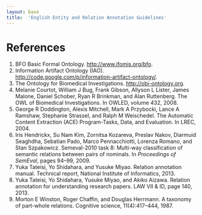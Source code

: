 ```yaml
---
layout: base
title:  'English Entity and Relation Annotation Guidelines'
---
```


# References

1. BFO Basic Formal Ontology. <http://www.ifomis.org/bfo>.
2. Information Artifact Ontology (IAO). <http://code.google.com/p/information-artifact-ontology/>.
3. The Ontology for Biomedical Investigations. <http://obi-ontology.org>.
4. Melanie Courtot, William J Bug, Frank Gibson, Allyson L Lister, James Malone, Daniel Schober, Ryan R Brinkman, and Alan Ruttenberg. The OWL of Biomedical Investigations. In OWLED, volume 432, 2008.
5. George R Doddington, Alexis Mitchell, Mark A Przybocki, Lance A Ramshaw, Stephanie Strassel, and Ralph M Weischedel. The Automatic Content Extraction (ACE) Program-Tasks, Data, and Evaluation. In LREC, 2004.
6. Iris Hendrickx, Su Nam Kim, Zornitsa Kozareva, Preslav Nakov, Diarmuid Seaghdha, Sebatian Pado, Marco Pennacchiotti, Lorenza Romano, and Stan Szpakowicz. Semeval-2010 task 8: Multi-way classification of semantic relations between pairs of nominals. In *Proceedings of SemEval*, pages 94–99, 2009.
7. Yuka Tateisi, Yo Shidahara, and Yusuke Miyao. Relation annotation manual. Technical report, National Institute of Informatics, 2013.
8. Yuka Tateisi, Yo Shidahara, Yusuke Miyao, and Akiko Aizawa. Relation annotation for understanding research papers. LAW VII & ID, page 140, 2013.
9. Morton E Winston, Roger Chaffin, and Douglas Herrmann. A taxonomy of part-whole relations. Cognitive science, 11(4):417–444, 1987.
